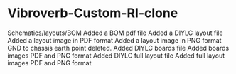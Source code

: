 # Vibroverb-Custom-RI-clone
Schematics/layouts/BOM
Added a BOM pdf file
Added a DIYLC layout file
Added a layout image in PDF format
Added a layout image in PNG format
GND to chassis earth point deleted. 
Added DIYLC boards file
Added boards images PDF and PNG format
Added DIYLC full layout file
Added full layout images PDF and PNG format
